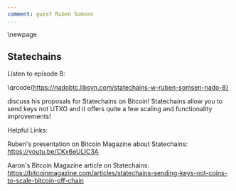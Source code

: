 ```yaml
---
comment: guest Ruben Somsen
...
```

\newpage
## Statechains

Listen to episode 8:

\qrcode{https://nadobtc.libsyn.com/statechains-w-ruben-somsen-nado-8}

discuss his proposals for Statechains on Bitcoin! Statechains allow you to send keys not UTXO and it offers quite a few scaling and functionality improvements!

Helpful Links:

Ruben's presentation on Bitcoin Magazine about Statechains: https://youtu.be/CKx6eULIC3A

Aaron's Bitcoin Magazine article on Statechains: https://bitcoinmagazine.com/articles/statechains-sending-keys-not-coins-to-scale-bitcoin-off-chain
